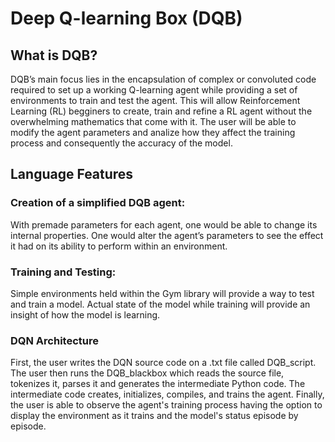 # Deep Q-learning Box (DQB)

## What is DQB?
  DQB’s main focus lies in the encapsulation of complex or convoluted code required to set up a working Q-learning agent while providing a set of environments to train and test the agent. This will allow Reinforcement Learning (RL) begginers to create, train and refine a RL agent without the overwhelming mathematics that come with it. The user will be able to modify the agent parameters and analize how they affect the training process and consequently the accuracy of the model. 

## Language Features

### Creation of a simplified DQB agent:

With premade parameters for each agent, one would be able to change its internal properties. 
One would alter the agent’s parameters to see the effect it had on its ability to perform within an environment.

### Training and Testing:

Simple environments held within the Gym library will provide a way to test and train a model.
Actual state of the model while training will provide an insight of how the model is learning.

### DQN Architecture
First, the user writes the DQN source code on a .txt file called DQB_script. The user then runs the DQB_blackbox which reads the source file, tokenizes it, parses it and generates the intermediate Python code. The intermediate code creates, initializes, compiles, and trains the agent. Finally, the user is able to observe the agent's training process having the option to display the environment as it trains and the model's status episode by episode. 

